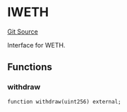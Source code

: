 # IWETH
[Git Source](https://github.com/NaniDAO/accounts/blob/8328e5c25cabbe5c5a4de81be1529d0f8371cfb5/src/utils/NEETH.sol)

Interface for WETH.


## Functions
### withdraw


```solidity
function withdraw(uint256) external;
```

